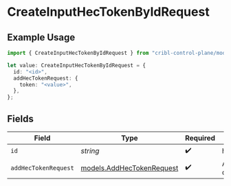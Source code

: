 # CreateInputHecTokenByIdRequest

## Example Usage

```typescript
import { CreateInputHecTokenByIdRequest } from "cribl-control-plane/models/operations";

let value: CreateInputHecTokenByIdRequest = {
  id: "<id>",
  addHecTokenRequest: {
    token: "<value>",
  },
};
```

## Fields

| Field                                                           | Type                                                            | Required                                                        | Description                                                     |
| --------------------------------------------------------------- | --------------------------------------------------------------- | --------------------------------------------------------------- | --------------------------------------------------------------- |
| `id`                                                            | *string*                                                        | :heavy_check_mark:                                              | hec input id                                                    |
| `addHecTokenRequest`                                            | [models.AddHecTokenRequest](../../models/addhectokenrequest.md) | :heavy_check_mark:                                              | AddHecTokenRequest object                                       |
